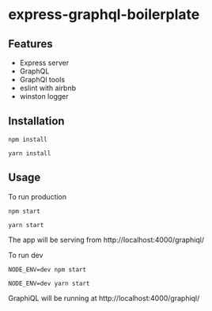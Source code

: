 # express-graphql-boilerplate

## Features

- Express server
- GraphQL
- GraphQl tools
- eslint with airbnb
- winston logger

## Installation

```
npm install
```

```
yarn install
```

## Usage

To run production
```
npm start
```

```
yarn start
```
The app will be serving from http://localhost:4000/graphiql/

To run dev
```
NODE_ENV=dev npm start
```

```
NODE_ENV=dev yarn start
```

GraphiQL will be running at http://localhost:4000/graphiql/
